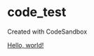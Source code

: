 # code_test
Created with CodeSandbox

<a href=" https://namishkhanna.github.io/newtab/?url=https://www.google.com" target="_blank">Hello, world!</a>
